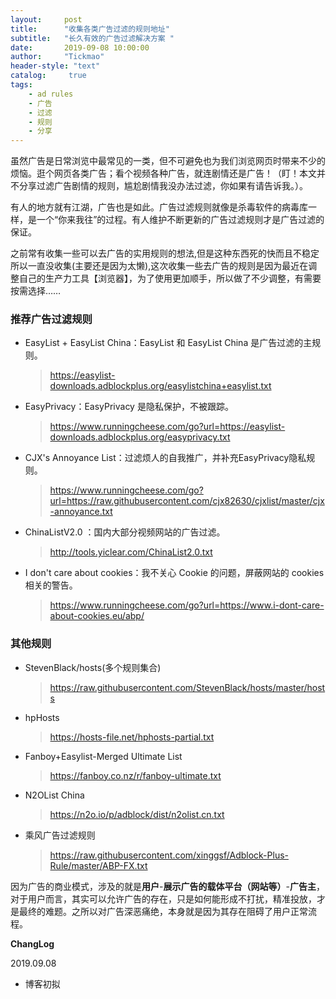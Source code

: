 ```yaml
---
layout:     post
title:      "收集各类广告过滤的规则地址"
subtitle:   "长久有效的广告过滤解决方案 "
date:       2019-09-08 10:00:00
author:     "Tickmao"
header-style: "text"
catalog:     true
tags:
    - ad rules
    - 广告
    - 过滤
    - 规则
    - 分享
---
```


虽然广告是日常浏览中最常见的一类，但不可避免也为我们浏览网页时带来不少的烦恼。逛个网页各类广告；看个视频各种广告，就连剧情还是广告！（盯！本文并不分享过滤广告剧情的规则，尴尬剧情我没办法过滤，你如果有请告诉我。）。

有人的地方就有江湖，广告也是如此。广告过滤规则就像是杀毒软件的病毒库一样，是一个“你来我往”的过程。有人维护不断更新的广告过滤规则才是广告过滤的保证。

之前常有收集一些可以去广告的实用规则的想法,但是这种东西死的快而且不稳定所以一直没收集(主要还是因为太懒),这次收集一些去广告的规则是因为最近在调整自己的生产力工具【浏览器】，为了使用更加顺手，所以做了不少调整，有需要按需选择……

### 推荐广告过滤规则

* EasyList + EasyList China：EasyList 和 EasyList China 是广告过滤的主规则。
  > https://easylist-downloads.adblockplus.org/easylistchina+easylist.txt
* EasyPrivacy：EasyPrivacy 是隐私保护，不被跟踪。
  > https://www.runningcheese.com/go?url=https://easylist-downloads.adblockplus.org/easyprivacy.txt
* CJX's Annoyance List：过滤烦人的自我推广，并补充EasyPrivacy隐私规则。
  > https://www.runningcheese.com/go?url=https://raw.githubusercontent.com/cjx82630/cjxlist/master/cjx-annoyance.txt
* ChinaListV2.0 ：国内大部分视频网站的广告过滤。
  > http://tools.yiclear.com/ChinaList2.0.txt
* I don't care about cookies：我不关心 Cookie 的问题，屏蔽网站的 cookies 相关的警告。
  > https://www.runningcheese.com/go?url=https://www.i-dont-care-about-cookies.eu/abp/

### 其他规则
* StevenBlack/hosts(多个规则集合)
  > https://raw.githubusercontent.com/StevenBlack/hosts/master/hosts
* hpHosts
  > https://hosts-file.net/hphosts-partial.txt
* Fanboy+Easylist-Merged Ultimate List
  > https://fanboy.co.nz/r/fanboy-ultimate.txt
* N2OList China
  > https://n2o.io/p/adblock/dist/n2olist.cn.txt
* 乘风广告过滤规则
  > https://raw.githubusercontent.com/xinggsf/Adblock-Plus-Rule/master/ABP-FX.txt

因为广告的商业模式，涉及的就是**用户**-**展示广告的载体平台（网站等）**-**广告主**，对于用户而言，其实可以允许广告的存在，只是如何能形成不打扰，精准投放，才是最终的难题。之所以对广告深恶痛绝，本身就是因为其存在阻碍了用户正常流程。

**ChangLog**

2019.09.08

- 博客初拟